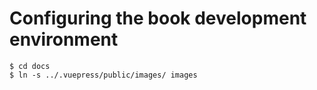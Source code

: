# Configuring the book development environment

    $ cd docs
    $ ln -s ../.vuepress/public/images/ images
